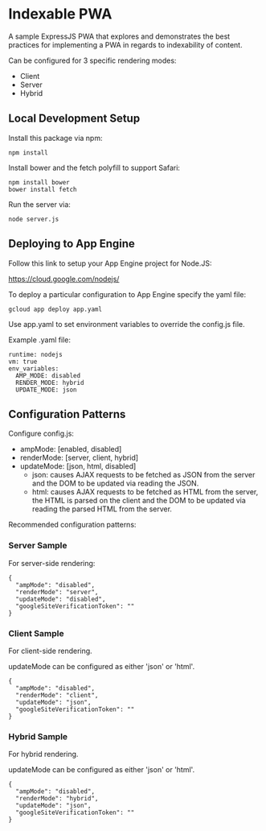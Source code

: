 # Indexable PWA

A sample ExpressJS PWA that explores and demonstrates the best
practices for implementing a PWA in regards to indexability of content.

Can be configured for 3 specific rendering modes:
* Client
* Server
* Hybrid

## Local Development Setup

Install this package via npm:

`npm install`

Install bower and the fetch polyfill to support Safari:

~~~~
npm install bower
bower install fetch
~~~~

Run the server via:

`node server.js`

## Deploying to App Engine

Follow this link to setup your App Engine project for Node.JS:

https://cloud.google.com/nodejs/

To deploy a particular configuration to App Engine specify the yaml file:

`gcloud app deploy app.yaml`

Use app.yaml to set environment variables to override the config.js file.

Example .yaml file:

~~~~
runtime: nodejs
vm: true
env_variables:
  AMP_MODE: disabled
  RENDER_MODE: hybrid
  UPDATE_MODE: json
~~~~

## Configuration Patterns

Configure config.js:

* ampMode: [enabled, disabled]
* renderMode: [server, client, hybrid]
* updateMode: [json, html, disabled]
  * json: causes AJAX requests to be fetched as JSON from the server and
    the DOM to be updated via reading the JSON.
  * html: causes AJAX requests to be fetched as HTML from the server,
    the HTML is parsed on the client and the DOM to be updated via reading
    the parsed HTML from the server.

Recommended configuration patterns:

### Server Sample

For server-side rendering:

~~~~
{
  "ampMode": "disabled",
  "renderMode": "server",
  "updateMode": "disabled",
  "googleSiteVerificationToken": ""
}
~~~~

### Client Sample

For client-side rendering.

updateMode can be configured as either 'json' or 'html'.

~~~~
{
  "ampMode": "disabled",
  "renderMode": "client",
  "updateMode": "json",
  "googleSiteVerificationToken": ""
}
~~~~

### Hybrid Sample

For hybrid rendering.

updateMode can be configured as either 'json' or 'html'.

~~~~
{
  "ampMode": "disabled",
  "renderMode": "hybrid",
  "updateMode": "json",
  "googleSiteVerificationToken": ""
}
~~~~
